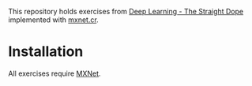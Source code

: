 This repository holds exercises from [Deep Learning - The Straight Dope](https://gluon.mxnet.io/)
implemented with [mxnet.cr](https://github.com/toddsundsted/mxnet.cr).

# Installation

All exercises require [MXNet](https://mxnet.incubator.apache.org/).
